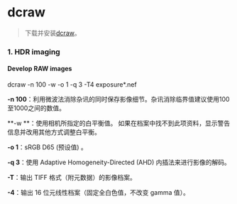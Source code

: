 # dcraw
> 下载并安装[dcraw](https://www.dechifro.org/dcraw/)。

### 1. HDR imaging

#### Develop RAW images
dcraw -n 100 -w -o 1 -q 3 -T4 exposure*.nef

**-n 100**：利用微波法消除杂讯的同时保存影像细节。杂讯消除临界值建议使用100至1000之间的数值。

**-w **：使用相机所指定的白平衡值。 如果在档案中找不到此项资料，显示警告信息并改用其他方式调整白平衡。

**-o 1**：sRGB D65 (预设值) 。

**-q 3**：使用 Adaptive Homogeneity-Directed (AHD) 内插法来进行影像的解码。

**-T**：输出 TIFF 格式（附元数据）的影像档案。

**-4**：输出 16 位元线性档案（固定全白色值，不改变 gamma 值）。
